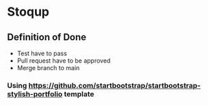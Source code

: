 # Stoqup

## Definition of Done 

- Test have to pass
- Pull request have to be approved 
- Merge branch to main


### Using https://github.com/startbootstrap/startbootstrap-stylish-portfolio template
